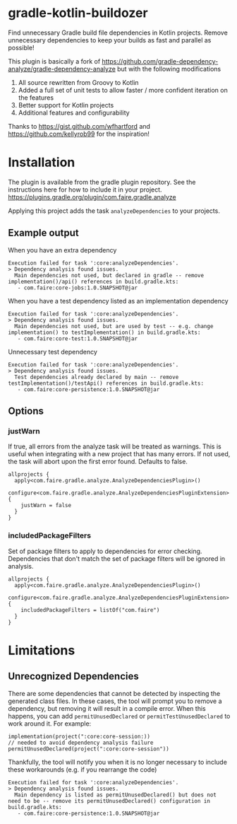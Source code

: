 # gradle-kotlin-buildozer
Find unnecessary Gradle build file dependencies in Kotlin projects. Remove unnecessary dependencies to keep your builds as fast and parallel as possible!

This plugin is basically a fork of https://github.com/gradle-dependency-analyze/gradle-dependency-analyze but with the following modifications
1. All source rewritten from Groovy to Kotlin
2. Added a full set of unit tests to allow faster / more confident iteration on the features
3. Better support for Kotlin projects
4. Additional features and configurability

Thanks to https://gist.github.com/wfhartford and https://github.com/kellyrob99 for the inspiration!

# Installation
The plugin is available from the gradle plugin repository. See the instructions here for how to include it in your project.
https://plugins.gradle.org/plugin/com.faire.gradle.analyze

Applying this project adds the task `analyzeDependencies` to your projects. 

## Example output
When you have an extra dependency
```
Execution failed for task ':core:analyzeDependencies'.
> Dependency analysis found issues.
  Main dependencies not used, but declared in gradle -- remove implementation()/api() references in build.gradle.kts: 
   - com.faire:core-jobs:1.0.SNAPSHOT@jar
```

When you have a test dependency listed as an implementation dependency
```
Execution failed for task ':core:analyzeDependencies'.
> Dependency analysis found issues.
  Main dependencies not used, but are used by test -- e.g. change implementation() to testImplementation() in build.gradle.kts: 
   - com.faire:core-test:1.0.SNAPSHOT@jar
```

Unnecessary test dependency
```
Execution failed for task ':core:analyzeDependencies'.
> Dependency analysis found issues.
  Test dependencies already declared by main -- remove testImplementation()/testApi() references in build.gradle.kts: 
   - com.faire:core-persistence:1.0.SNAPSHOT@jar
```


## Options

### justWarn
If true, all errors from the analyze task will be treated as warnings. This is useful when integrating with a new project that has many errors. If not used, the task will abort upon the first error found. Defaults to false.

```
allprojects {
  apply<com.faire.gradle.analyze.AnalyzeDependenciesPlugin>()
  configure<com.faire.gradle.analyze.AnalyzeDependenciesPluginExtension> {
    justWarn = false
  }
}
```

### includedPackageFilters
Set of package filters to apply to dependencies for error checking. Dependencies that don't match the set of package filters will be ignored in analysis.

```
allprojects {
  apply<com.faire.gradle.analyze.AnalyzeDependenciesPlugin>()
  configure<com.faire.gradle.analyze.AnalyzeDependenciesPluginExtension> {
    includedPackageFilters = listOf("com.faire")
  }
}
```

# Limitations
## Unrecognized Dependencies

There are some dependencies that cannot be detected by inspecting the generated class files. In these cases, the tool will prompt you to remove a dependency, but removing it will result in a compile error. When this happens, you can add `permitUnusedDeclared` or `permitTestUnusedDeclared` to work around it.  For example:
```
implementation(project(":core:core-session:))
// needed to avoid dependency analysis failure
permitUnusedDeclared(project(":core:core-session"))
```

Thankfully, the tool will notify you when it is no longer necessary to include these workarounds (e.g. if you rearrange the code)
```
Execution failed for task ':core:analyzeDependencies'.
> Dependency analysis found issues.
  Main dependency is listed as permitUnusedDeclared() but does not need to be -- remove its permitUnusedDeclared() configuration in build.gradle.kts: 
   - com.faire:core-persistence:1.0.SNAPSHOT@jar
```

